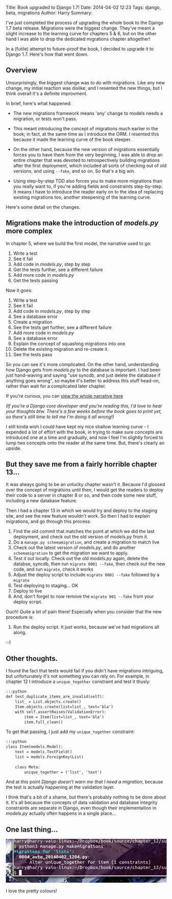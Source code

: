 Title: Book upgraded to Django 1.7!
Date: 2014-04-02 12:23
Tags: django, beta, migrations
Author: Harry
Summary: <p>I've just completed the process of upgrading the whole book to the Django 1.7 beta release.  Migrations were the biggest change.  They've meant a slight increase to the learning curve for chapters 5 & 6, but on the other hand I was able to drop the dedicated migrations chapter altogether!</p>

In a (futile) attempt to future-proof the book, I decided to upgrade it to
Django 1.7. Here's how that went down.

## Overview 

Unsurprisingly, the biggest change was to do with migrations.  Like any new
change, my initial reaction was dislike, and I resented the new things, but I
think overall it's a definite improvment.

In brief, here's what happened:

* The new migrations framework means 'any' change to models needs a migration,
  or tests won't pass.

* This meant introducing the concept of migrations much earlier in the book; 
  in fact, at the same time as I introduce the ORM.  I resented this because
  it made the learning curve of the book steeper.

* On the other hand, because the new version of migrations essentially forces
  you to have them from the very beginning, I was able to drop an entire 
  chapter that was devoted to retrospectively building migrations after the
  first deployment, which included all sorts of checking out of old versions,
  and using `--fake`, and so on.  So that's a big win.

* Using step-by-step TDD also forces you to make more migrations than you really
  want to, if you're adding fields and constraints step-by-step.  It means I have
  to introduce the reader early on to the idea of replacing existing migrations
  too, another steepening of the learning curve.

Here's some detail on the changes.


## Migrations make the introduction of *models.py* more complex

In chapter 5, where we build the first model, the narrative used to go:

1. Write a test 
2. See it fail
3. Add code in *models.py*, step by step
4. Get the tests further, see a different failure
5. Add more code in *models.py*
6. Get the tests passing

Now it goes:

1. Write a test 
2. See it fail
3. Add code in *models.py*, step by step
4. See a database error
5. Create a migration
6. See the tests get further, see a different failure
7. Add more code in *models.py*
8. See a database error
9. Explain the concept of squashing migrations into one
10. Delete the existing migration and re-create it. 
11. See the tests pass

So you can see it's more complicated.  On the other hand, understanding
how Django gets from *models.py* to the database is important.  I had been
just hand-waving and saying "use syncdb, and just delete the database if
anything goes wrong", so maybe it's better to address this stuff head-on,
rather than wait for a complicated later chapter.

If you're curious, you can [view the whole narrative here](http://chimera.labs.oreilly.com/books/1234000000754/ch05.html#_the_django_orm_amp_our_first_model)

*(If you're a Django core developer and you're reading this, I'd love to
hear your thoughts btw.  There's a few weeks before the book goes to print
yet, so there's still time to tell me I'm doing it all wrong!)*

I still kinda wish I could have kept my nice shallow learning curve - 
I expended a lot of effort with the book, in trying to make sure concepts
are introduced one at a time and gradually, and now I feel I'm slightly
forced to lump two concepts onto the reader at the same time.  But, there's
clearly an upside.


## But they save me from a fairly horrible chapter 13...

It was always going to be an unlucky chapter wasn't it.  Because I'd 
glossed over the concept of migrations until then, I would get the
readers to deploy their code to a server in chapter 8 or so, and
then code some new stuff, including a new database feature.

Then I had a chapter 13 in which we would try and deploy to the staging
site, and see the new feature wouldn't work.  So then I had to explain
migrations, and go through this process:

1. Find the old commit that matches the point at which we did the last
   deployment, and check out the old version of *models.py* from it.
2. Do a `manage.py schemamigration`, and create a migration to match live
3. Check out the latest version of *models.py*, and do another `schemamigration`
   to get the migration we want to apply.
4. Test it out locally.  Check out the old *models.py* again, delete the databse,
   syncdb, then run `migrate 0001 --fake`, then check out the new code, and
   run `migrate`, check it works
5. Adjust the deploy script to include `migrate 0001 --fake` followed by a `migrate`
6. Test deploying to staging... OK
7. Deploy to live
8. And, don't forget to now remove the `migrate 001 --fake` from your deploy 
   script.


Ouch! Quite a lot of pain there!  Especially when you consider that the new
procedure is:

1. Run the deploy script.  It just works, because we've had migrations all
   along.

:-)


## Other thoughts.

I found the fact that tests would fail if you didn't have migrations intriguing,
but unfortunately it's not something you can rely on.  For example, in chapter
12 I introduce a `unique_together` constraint and test it thusly:

    :::python
    def test_duplicate_items_are_invalid(self):
        list_ = List.objects.create()
        Item.objects.create(list=list_, text='bla')
        with self.assertRaises(ValidationError):
            item = Item(list=list_, text='bla')
            item.full_clean()

To get that passing, I just add my `unique_together` constraint:

    :::python
    class Item(models.Model):
        text = models.TextField()
        list = models.ForeignKey(List)

        class Meta:
            unique_together = ('list', 'text')


And at this point *Django doesn't warn me that I need a migration*, because
the test is actually happening at the validation layer.

I think that's a bit of a shame, but there's probably nothing to be done about
it.  It's all because the concepts of data validation and database integrity
constraints are separate in Django, even though their implementation in 
*models.py* actually often happens in a single place...



## One last thing...

<img src="/static/images/makemigrations_screenshot_colour.png" />

I love the pretty colours!


